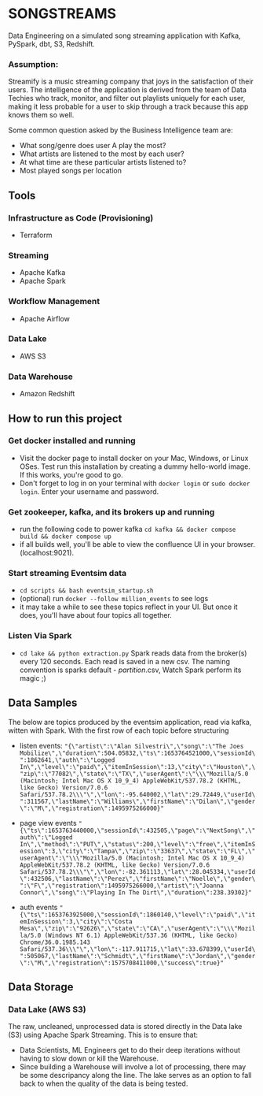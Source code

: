 # SONGSTREAMS
Data Engineering on a simulated song streaming application with Kafka, PySpark, dbt, S3, Redshift.

### Assumption: 
Streamify is a music streaming company that joys in the satisfaction of their users. The intelligence of the application is derived from the team of Data Techies who track, monitor, and filter out playlists uniquely for each user, making it less probable for a user to skip through a track because this app knows them so well.

Some common question asked by the Business Intelligence team are:
- What song/genre does user A play the most? <br>
- What artists are listened to the most by each user? <br>
- At what time are these particular artists listened to? <br>
- Most played songs per location <br>

## Tools
### Infrastructure as Code (Provisioning)
- Terraform
### Streaming 
- Apache Kafka
- Apache Spark
### Workflow Management
- Apache Airflow
### Data Lake
- AWS S3
### Data Warehouse
- Amazon Redshift


## How to run this project

### Get docker installed and running
- Visit the docker page to install docker on your Mac, Windows, or Linux OSes. Test run this installation by creating a dummy hello-world image. If this works, you're good to go.
- Don't forget to log in on your terminal with `docker login` or `sudo docker login`. Enter your username and password.

### Get zookeeper, kafka, and its brokers up and running
- run the following code to power kafka `cd kafka && docker compose build && docker compose up`
- if all builds well, you'll be able to view the confluence UI in your browser. (localhost:9021).

### Start streaming Eventsim data
- `cd scripts && bash eventsim_startup.sh`
- (optional) run `docker --follow million_events` to see logs
- it may take a while to see these topics reflect in your UI. But once it does, you'll have about four topics all together.

### Listen Via Spark
- `cd lake && python extraction.py`
Spark reads data from the broker(s) every 120 seconds.
Each read is saved in a new csv.
The naming convention is sparks default - _partition_.csv,
Watch Spark perform its magic ;)

## Data Samples
The below are topics produced by the eventsim application, read via kafka, witten with Spark. With the first row of each topic before structuring

- listen events: 
        `"{\"artist\":\"Alan Silvestri\",\"song\":\"The Joes Mobilize\",\"duration\":504.05832,\"ts\":1653764521000,\"sessionId\":1862641,\"auth\":\"Logged In\",\"level\":\"paid\",\"itemInSession\":13,\"city\":\"Houston\",\"zip\":\"77082\",\"state\":\"TX\",\"userAgent\":\"\\\"Mozilla/5.0 (Macintosh; Intel Mac OS X 10_9_4) AppleWebKit/537.78.2 (KHTML, like Gecko) Version/7.0.6 Safari/537.78.2\\\"\",\"lon\":-95.640002,\"lat\":29.72449,\"userId\":311567,\"lastName\":\"Williams\",\"firstName\":\"Dilan\",\"gender\":\"M\",\"registration\":1495975266000}"`

- page view events
        `"{\"ts\":1653763440000,\"sessionId\":432505,\"page\":\"NextSong\",\"auth\":\"Logged In\",\"method\":\"PUT\",\"status\":200,\"level\":\"free\",\"itemInSession\":3,\"city\":\"Tampa\",\"zip\":\"33637\",\"state\":\"FL\",\"userAgent\":\"\\\"Mozilla/5.0 (Macintosh; Intel Mac OS X 10_9_4) AppleWebKit/537.78.2 (KHTML, like Gecko) Version/7.0.6 Safari/537.78.2\\\"\",\"lon\":-82.361113,\"lat\":28.045334,\"userId\":432506,\"lastName\":\"Perez\",\"firstName\":\"Noelle\",\"gender\":\"F\",\"registration\":1495975266000,\"artist\":\"Joanna Connor\",\"song\":\"Playing In The Dirt\",\"duration\":238.39302}"`

- auth events
        `"{\"ts\":1653763925000,\"sessionId\":1860140,\"level\":\"paid\",\"itemInSession\":3,\"city\":\"Costa Mesa\",\"zip\":\"92626\",\"state\":\"CA\",\"userAgent\":\"\\\"Mozilla/5.0 (Windows NT 6.1) AppleWebKit/537.36 (KHTML, like Gecko) Chrome/36.0.1985.143 Safari/537.36\\\"\",\"lon\":-117.911715,\"lat\":33.678399,\"userId\":505067,\"lastName\":\"Schmidt\",\"firstName\":\"Jordan\",\"gender\":\"M\",\"registration\":1575708411000,\"success\":true}"`

## Data Storage

### Data Lake (AWS S3)
The raw, uncleaned, unprocessed data is stored directly in the Data lake (S3) using Apache  Spark Streaming.
This is to ensure that:
- Data Scientists, ML Engineers get to do their deep iterations without having to slow down or kill the Warehouse.
- Since building a Warehouse will involve a lot of processing, there may be some descripancy along the line. The lake serves as an option to fall back to when the quality of the data is being tested.